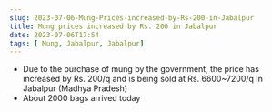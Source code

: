 ```yaml
---
slug: 2023-07-06-Mung-Prices-increased-by-Rs-200-in-Jabalpur
title: Mung prices increased by Rs. 200 in Jabalpur
date: 2023-07-06T17:54
tags: [ Mung, Jabalpur, Jabalpur]
--- 
```

- Due to the purchase of mung by the government, the price has increased by Rs. 200/q and is being sold at Rs. 6600~7200/q In Jabalpur (Madhya Pradesh)
- About 2000 bags arrived today
